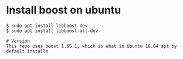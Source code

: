 # Install boost on ubuntu
```
$ sudo apt install libboost-dev 
$ sudo apt install libboost-all-dev

# Version
This repo uses boost 1.65.1, which is what in Ubuntu 18.04 apt by default installs 
```